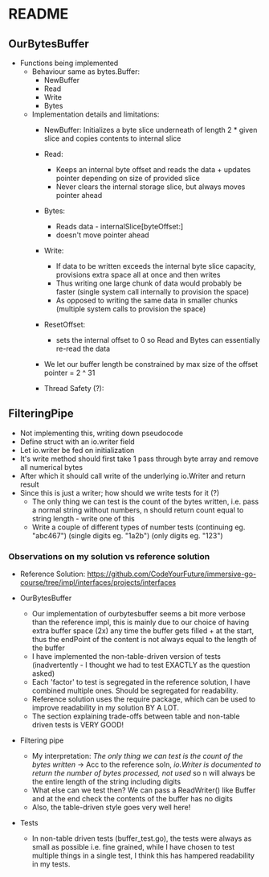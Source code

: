 # README

## OurBytesBuffer

- Functions being implemented
    - Behaviour same as bytes.Buffer:
        - NewBuffer
        - Read
        - Write
        - Bytes
    - Implementation details and limitations:
        - NewBuffer: Initializes a byte slice underneath of length 2 * given slice and copies contents to internal slice
        - Read:
            - Keeps an internal byte offset and reads the data + updates pointer depending on size of provided slice
            - Never clears the internal storage slice, but always moves pointer ahead
        - Bytes:
            - Reads data - internalSlice[byteOffset:]
            - doesn't move pointer ahead
        - Write:
            - If data to be written exceeds the internal byte slice capacity, provisions extra space all at once and then writes
            - Thus writing one large chunk of data would probably be faster (single system call internally to provision the space)
            - As opposed to writing the same data in smaller chunks (multiple system calls to provision the space)
        - ResetOffset:
            - sets the internal offset to 0 so Read and Bytes can essentially re-read the data

        - We let our buffer length be constrained by max size of the offset pointer = 2 ^ 31
        - Thread Safety (?):


## FilteringPipe

- Not implementing this, writing down pseudocode
- Define struct with an io.writer field
- Let io.writer be fed on initialization
- It's write method should first take 1 pass through byte array and remove all numerical bytes
- After which it should call write of the underlying io.Writer and return result
- Since this is just a writer; how should we write tests for it (?)
    - The only thing we can test is the count of the bytes written, i.e. pass a normal string without numbers, n should return count equal to string length - write one of this
    - Write a couple of different types of number tests (continuing eg. "abc467") (single digits eg. "1a2b") (only digits eg. "123")



### Observations on my solution vs reference solution

- Reference Solution: https://github.com/CodeYourFuture/immersive-go-course/tree/impl/interfaces/projects/interfaces
- OurBytesBuffer
    - Our implementation of ourbytesbuffer seems a bit more verbose than the reference impl, this is mainly due to our choice of having extra buffer space (2x) any time the buffer gets filled + at the start, thus the endPoint of the content is not always equal to the length of the buffer
    - I have implemented the non-table-driven version of tests (inadvertently - I thought we had to test EXACTLY as the question asked)
    - Each 'factor' to test is segregated in the reference solution, I have combined multiple ones. Should be segregated for readability.
    - Reference solution uses the require package, which can be used to improve readability in my solution BY A LOT.
    - The section explaining trade-offs between table and non-table driven tests is VERY GOOD!

- Filtering pipe
    - My interpretation: _The only thing we can test is the count of the bytes written_ -> Acc to the reference soln, _io.Writer is documented to return the number of bytes processed, not used_ so n will always be the entire length of the string including digits
    - What else can we test then? We can pass a ReadWriter() like Buffer and at the end check the contents of the buffer has no digits
    - Also, the table-driven style goes very well here! 


- Tests
    - In non-table driven tests (buffer_test.go), the tests were always as small as possible i.e. fine grained, while I have chosen to test multiple things in a single test, I think this has hampered readability in my tests.